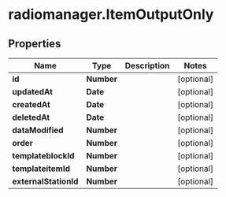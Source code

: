 # radiomanager.ItemOutputOnly

## Properties

Name | Type | Description | Notes
------------ | ------------- | ------------- | -------------
**id** | **Number** |  | [optional] 
**updatedAt** | **Date** |  | [optional] 
**createdAt** | **Date** |  | [optional] 
**deletedAt** | **Date** |  | [optional] 
**dataModified** | **Number** |  | [optional] 
**order** | **Number** |  | [optional] 
**templateblockId** | **Number** |  | [optional] 
**templateitemId** | **Number** |  | [optional] 
**externalStationId** | **Number** |  | [optional] 


